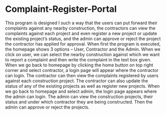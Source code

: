 # Complaint-Register-Portal
This program is designed I such a way that the users can put forward their complaints against any nearby construction, the contractors can view the complaints against each project and even register a new project or update the existing project’s status, and the admin can approve or reject the project the contractor has applied for approval.
When first the program is executed, the homepage shows 3 options – User, Contractor and the Admin. When we click on user, we can select the nearby construction against which we want to report a complaint and then write the complaint in the text box given.
When we go back to homepage by clicking the home button on top right corner and select contractor, a login page will appear where the contractor can login. The contractor can then view the complaints registered by users against each construction project. The contractor can also update the status of any of the existing projects as well as register new projects.
When we go back to homepage and select admin, the login page appears where the admin can login. The admin can view the construction projects, their status and under which contractor they are being constructed. Then the admin can approve or reject the projects.
